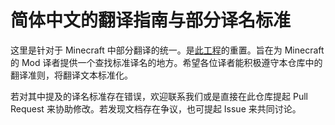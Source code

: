 # 简体中文的翻译指南与部分译名标准
这里是针对于 Minecraft 中部分翻译的统一。是[此工程](https://github.com/Krasjet/Mod-Translation-Styleguide)的重置。旨在为 Minecraft 的 Mod 译者提供一个查找标准译名的地方。希望各位译者能积极遵守本仓库中的翻译准则，将翻译文本标准化。

若对其中提及的译名标准存在错误，欢迎联系我们或是直接在此仓库提起 Pull Request 来协助修改。若发现文档存在争议，也可提起 Issue 来共同讨论。

